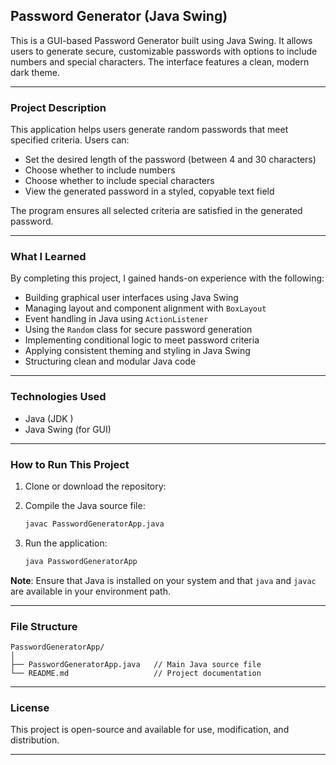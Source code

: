 ## Password Generator (Java Swing)

This is a GUI-based Password Generator built using Java Swing. It allows users to generate secure, customizable passwords with options to include numbers and special characters. The interface features a clean, modern dark theme.

---

### Project Description

This application helps users generate random passwords that meet specified criteria. Users can:

* Set the desired length of the password (between 4 and 30 characters)
* Choose whether to include numbers
* Choose whether to include special characters
* View the generated password in a styled, copyable text field

The program ensures all selected criteria are satisfied in the generated password.

---

### What I Learned

By completing this project, I gained hands-on experience with the following:

* Building graphical user interfaces using Java Swing
* Managing layout and component alignment with `BoxLayout`
* Event handling in Java using `ActionListener`
* Using the `Random` class for secure password generation
* Implementing conditional logic to meet password criteria
* Applying consistent theming and styling in Java Swing
* Structuring clean and modular Java code

---

### Technologies Used

* Java (JDK )
* Java Swing (for GUI)

---

### How to Run This Project

1. Clone or download the repository:

2. Compile the Java source file:

   ```bash
   javac PasswordGeneratorApp.java
   ```

3. Run the application:

   ```bash
   java PasswordGeneratorApp
   ```

**Note**: Ensure that Java is installed on your system and that `java` and `javac` are available in your environment path.

---

### File Structure

```
PasswordGeneratorApp/
│
├── PasswordGeneratorApp.java   // Main Java source file
└── README.md                   // Project documentation
```

---

### License

This project is open-source and available for use, modification, and distribution.

---

